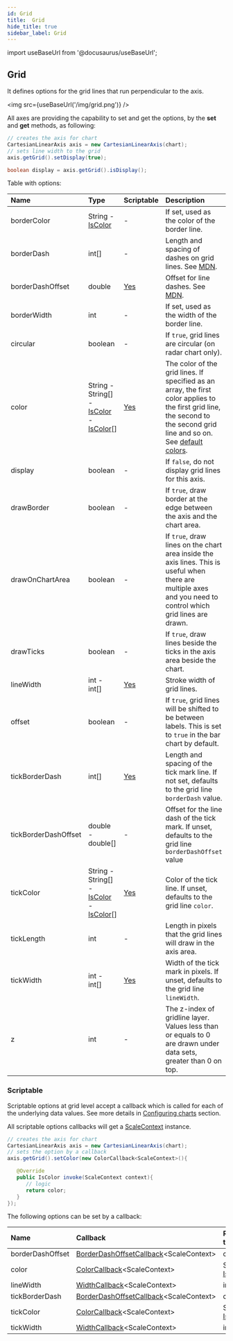 ```yaml
---
id: Grid
title:  Grid
hide_title: true
sidebar_label: Grid
---
```

import useBaseUrl from '@docusaurus/useBaseUrl';

## Grid

It defines options for the grid lines that run perpendicular to the axis. 

<img src={useBaseUrl('/img/grid.png')} />

All axes are providing the capability to set and get the options, by the **set** and **get** methods, as following:

```java
// creates the axis for chart
CartesianLinearAxis axis = new CartesianLinearAxis(chart);
// sets line width to the grid
axis.getGrid().setDisplay(true);

boolean display = axis.getGrid().isDisplay();
```

Table with options:

| Name | Type | Scriptable | Description
| :- | :- | :- | :-
| borderColor | String - [IsColor](http://www.pepstock.org/Charba/4.0/org/pepstock/charba/client/colors/IsColor.html) | - | If set, used as the color of the border line.
| borderDash | int[] | - | Length and spacing of dashes on grid lines. See [MDN](https://developer.mozilla.org/en-US/docs/Web/API/CanvasRenderingContext2D/setLineDash).
| borderDashOffset | double | [Yes](#scriptable) | Offset for line dashes. See [MDN](https://developer.mozilla.org/en-US/docs/Web/API/CanvasRenderingContext2D/lineDashOffset).
| borderWidth | int | - | If set, used as the width of the border line.
| circular | boolean | - | If `true`, grid lines are circular (on radar chart only).
| color | String - String[] - [IsColor](http://www.pepstock.org/Charba/4.0/org/pepstock/charba/client/colors/IsColor.html) - [IsColor](http://www.pepstock.org/Charba/4.0/org/pepstock/charba/client/colors/IsColor.html)[] | [Yes](#scriptable) | The color of the grid lines. If specified as an array, the first color applies to the first grid line, the second to the second grid line and so on.<br/>See [default colors](../defaults/DefaultsCharts#commons-charts-options).
| display | boolean | - | If `false`, do not display grid lines for this axis.
| drawBorder | boolean | - | If `true`, draw border at the edge between the axis and the chart area.
| drawOnChartArea | boolean | - | If `true`, draw lines on the chart area inside the axis lines. This is useful when there are multiple axes and you need to control which grid lines are drawn. 
| drawTicks | boolean | - | If `true`, draw lines beside the ticks in the axis area beside the chart.
| lineWidth | int - int[] | [Yes](#scriptable) | Stroke width of grid lines.
| offset | boolean | - | If `true`, grid lines will be shifted to be between labels. This is set to `true` in the bar chart by default.
| tickBorderDash | int[] | [Yes](#scriptable) | Length and spacing of the tick mark line. If not set, defaults to the grid line `borderDash` value.
| tickBorderDashOffset | double - double[] | - | Offset for the line dash of the tick mark. If unset, defaults to the grid line `borderDashOffset` value
| tickColor | String - String[] - [IsColor](http://www.pepstock.org/Charba/4.0/org/pepstock/charba/client/colors/IsColor.html) - [IsColor](http://www.pepstock.org/Charba/4.0/org/pepstock/charba/client/colors/IsColor.html)[] | [Yes](#scriptable) | Color of the tick line. If unset, defaults to the grid line `color`.
| tickLength | int | - | Length in pixels that the grid lines will draw in the axis area. 
| tickWidth | int - int[] | [Yes](#scriptable) | Width of the tick mark in pixels. If unset, defaults to the grid line `lineWidth`.
| z | int | - | The z-index of gridline layer. Values less than or equals to 0 are drawn under data sets, greater than 0 on top.

### Scriptable

Scriptable options at grid level accept a callback which is called for each of the underlying data values. See more details in [Configuring charts](../configuration/ScriptableOptions) section. 

All scriptable options callbacks will get a [ScaleContext](../configuration/ScriptableOptions#scale-scriptable-options-context) instance.

```java
// creates the axis for chart
CartesianLinearAxis axis = new CartesianLinearAxis(chart);
// sets the option by a callback 
axis.getGrid().setColor(new ColorCallback<ScaleContext>(){

   @Override
   public IsColor invoke(ScaleContext context){
      // logic
      return color;
   }
});
```

The following options can be set by a callback:

| Name | Callback | Returned types
| :- | :- | :- 
| borderDashOffset | [BorderDashOffsetCallback](http://www.pepstock.org/Charba/4.0/org/pepstock/charba/client/callbacks/BorderDashOffsetCallback.html)&lt;ScaleContext&gt; | double
| color | [ColorCallback](http://www.pepstock.org/Charba/4.0/org/pepstock/charba/client/callbacks/ColorCallback.html)&lt;ScaleContext&gt; | String - [IsColor](http://www.pepstock.org/Charba/4.0/org/pepstock/charba/client/colors/IsColor.html)
| lineWidth | [WidthCallback](http://www.pepstock.org/Charba/4.0/org/pepstock/charba/client/callbacks/WidthCallback.html)&lt;ScaleContext&gt; | int
| tickBorderDash | [BorderDashOffsetCallback](http://www.pepstock.org/Charba/4.0/org/pepstock/charba/client/callbacks/BorderDashOffsetCallback.html)&lt;ScaleContext&gt; | double
| tickColor | [ColorCallback](http://www.pepstock.org/Charba/4.0/org/pepstock/charba/client/callbacks/ColorCallback.html)&lt;ScaleContext&gt; | String - [IsColor](http://www.pepstock.org/Charba/4.0/org/pepstock/charba/client/colors/IsColor.html)
| tickWidth | [WidthCallback](http://www.pepstock.org/Charba/4.0/org/pepstock/charba/client/callbacks/WidthCallback.html)&lt;ScaleContext&gt; | int

